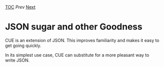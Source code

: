 [TOC](Readme.md) _Prev_ [Next](fieldname.md)


# JSON sugar and other Goodness

CUE is an extension of JSON.
This improves familiarity and makes it easy to get going quickly.

In its simplest use case, CUE can substitute for a more pleasant way to write
JSON.
